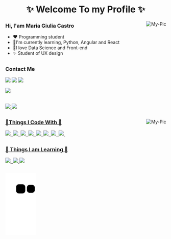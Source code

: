 
<h1 align="center"> ✨ Welcome To my Profile ✨</h1>

 <img align="right" alt="My-Pic" height="250"  src="https://media.giphy.com/media/Basrh159dGwKY/giphy.gif">

<h3> Hi, I'am Maria Giulia Castro </h3>
  
  - ♥ Programming student
  - 🤖I'm currently learning, Python, Angular and React
  - 👾I love Data Science and Front-end
  - ✨ Student of UX design 
 
##
<h3 id="social">Contact Me</h3>
<div>
 
  <a href="https://www.instagram.com/callme_castro/" target="_blank"><img src="https://img.shields.io/badge/-Instagram-%23E4405F?style=for-the-badge&logo=instagram&logoColor=white" target="_blank"></a>
 <a href="   " target="_blank"><img src="https://img.shields.io/badge/Discord-7289DA?style=for-the-badge&logo=discord&logoColor=white" target="_blank"></a> 
  <a href="https://www.linkedin.com/in/maria-giulia-castro-49485a1b3/" target="_blank"><img src="https://img.shields.io/badge/-LinkedIn-%230077B5?style=for-the-badge&logo=linkedin&logoColor=white" target="_blank"></a> 
   
  <a href="bio.link/mariagiu" target="_blank"><img src="https://img.shields.io/badge/bio.link-000000%7D?style=for-the-badge&logo=biolink&logoColor=white" target="_blank"></a> 

   
  </div>
  
##




  <a href="https://github.com/GiuliaCastroo">
  <img height="170em" src="https://github-readme-stats.vercel.app/api?username=GiuliaCastroo&show_icons=true&theme=radical&include_all_commits=true&count_private=true"/>
  <img height="170em" src="https://github-readme-stats.vercel.app/api/top-langs/?username=GiuliaCastroo&layout=compact&langs_count=7&theme=radical"/> </h4>
               
 ##
  <img align="right" alt="My-Pic" height="250"  src="https://media.giphy.com/media/TLOl2tSYNSZM0KnpcE/giphy.gif">
 <h3> 🌠Things I Code With 🌠</h3>

<span><img src="https://cdn.jsdelivr.net/gh/devicons/devicon@latest/icons/html5/html5-plain.svg" width="30px"></span>&nbsp;
<span><img src="https://cdn.jsdelivr.net/gh/devicons/devicon@latest/icons/css3/css3-plain.svg" width="30px"></span>&nbsp;
<span><img src="https://cdn.jsdelivr.net/gh/devicons/devicon@latest/icons/javascript/javascript-original.svg" width="30px"></span>&nbsp;
<span><img src="https://cdn.jsdelivr.net/gh/devicons/devicon@latest/icons/nodejs/nodejs-plain.svg" width="30px"></span>&nbsp;
<span><img src="https://cdn.jsdelivr.net/gh/devicons/devicon@latest/icons/git/git-original.svg" width="30px"></span>&nbsp;
<span><img src="https://cdn.jsdelivr.net/gh/devicons/devicon@latest/icons/java/java-original.svg" width="30px"></span>&nbsp;
<span><img src="https://cdn.jsdelivr.net/gh/devicons/devicon@latest/icons/mysql/mysql-original.svg" width="30px"></span>&nbsp;
  <span><img src="https://cdn.jsdelivr.net/gh/devicons/devicon/icons/wordpress/wordpress-plain.svg" width="30px"></span>&nbsp;
  
 
</div>

##
<h3> 🚀 Things I am Learning 🚀</h3>


<span><img src="https://cdn.jsdelivr.net/gh/devicons/devicon@latest/icons/react/react-original.svg" width="30px"></span>&nbsp;
<span><img src="https://cdn.jsdelivr.net/gh/devicons/devicon/icons/python/python-original.svg" width="30px"></span>
<span><img src="https://cdn.jsdelivr.net/gh/devicons/devicon/icons/angularjs/angularjs-plain.svg" width="30px"></span>

 ##

 
  
  
  ![Snake animation](https://github.com/GiuliaCastroo/GiuliaCastroo/blob/output/github-contribution-grid-snake.svg)
    
  </div>
  
  
  
  
 
  
  
  
  
  
  
  
  
  
  
  
  
  
  

